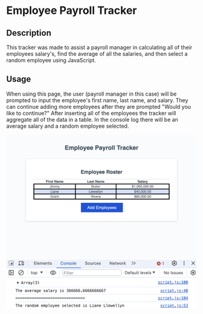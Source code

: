# Employee Payroll Tracker

## Description

This tracker was made to assist a payroll manager in calculating all of their employees salary's, find the average of all the salaries, and then select a random employee using JavaScript.

## Usage

When using this page, the user (payroll manager in this case) will be prompted to input the employee's first name, last name, and salary. They can continue adding more employees after they are prompted "Would you like to continue?" After inserting all of the employees the tracker will aggregate all of the data in a table. In the console log there will be an average salary and a random employee selected.

![employee-tracker](./images/Employee-Payroll-Tracker.png)
![console-image](./images/console.png)